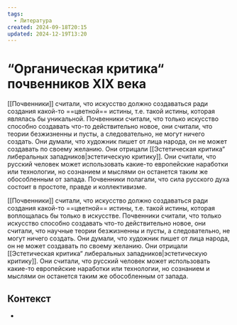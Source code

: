 ```yaml
---
tags:
  - Литература
created: 2024-09-18T20:15
updated: 2024-12-19T13:20
---
```

# “Органическая критика“ почвенников XIX века

[[Почвенники]] считали, что искусство должно создаваться ради создания какой-то ==цветной== истины, т.е. такой истины, которая являлась бы уникальной. Почвенники считали, что только искусство способно создавать что-то действительно новое, они считали, что теории безжизненны и пусты, а следовательно, не могут ничего создать. Они думали, что художник пишет от лица народа, он не может создавать по своему желанию. Они отрицали [[Эстетическая критика“ либеральных западников|эстетическую критику]]. Они считали, что русский человек может использовать какие-то европейские наработки или технологии, но сознанием и мыслями он останется таким же обособленным от запада. Почвенники полагали, что сила русского духа состоит в простоте, правде и коллективизме.

[[Почвенники]] считали, что искусство должно создаваться ради создания какой-то ==цветной== истины, т.е. такой истины, которая воплощалась бы только в искусстве. Почвенники считали, что только искусство способно создавать что-то действительно новое, они считали, что научные теории безжизненны и пусты, а следовательно, не могут ничего создать. Они думали, что художник пишет от лица народа, он не может создавать по своему желанию. Они отрицали [[Эстетическая критика“ либеральных западников|эстетическую критику]]. Они считали, что русский человек может использовать какие-то европейские наработки или технологии, но сознанием и мыслями он останется таким же обособленным от запада. 

## Контекст
- 

